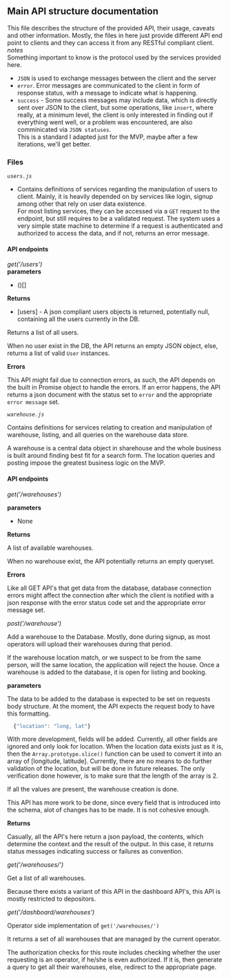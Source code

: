 ## Main API structure documentation
 
This file describes the structure of the provided API, their usage, caveats and other information.
Mostly, the files in here just provide different API end point to clients and they can access it from any RESTful compliant client.
*notes*   
Something important to know is the protocol used by the services provided here.   
- `JSON` is used to exchange messages between the client and the server
- `error`. Error messages are communicated to the client in form of response status, with a message to indicate what is happening.
- `success` - Some success messages may include data, which is directly sent over JSON to the client, but some operations, like `insert`, where really, at a minimum level, the client is only interested in finding out if everything went well, or a problem was encountered, are also comminicated via `JSON statuses`.   
This is a standard I adapted just for the MVP, maybe after a few iterations, we'll get better.

### Files    
*`users.js`*

 - Contains definitions of services regarding the manipulation of users to client. Mainly, it is heavily depended on by services like login, signup among other that rely on user data existence.   
For most listing services, they can be accessed via a `GET` request to the endpoint, but still requires to be a validated request. The system uses a very simple state machine to determine if a request is authenticated and authorized to access the data, and if not, returns an error message.

#### API endpoints
*get('/users')*   
__parameters__
* (<None>)[]

__Returns__
* [users] - A json compliant users objects is returned, potentially null, containing all the users currently in the DB.   

Returns a list of all users.  

When no user exist in the DB, the API returns an empty JSON object, else, returns a list of valid `User` instances.

__Errors__   

This API might fail due to connection errors, as such, the API depends on the built in Promise object to handle the errors. If an error happens, the API returns a json document with the status set to `error` and the appropriate `error message` set.


*`warehouse.js`*

Contains definitions for services relating to creation and manipulation of warehouse, listing, and all queries on the warehouse data store.

A warehouse is a central data object in sharehouse and the whole business is built around finding best fit for a search form. The location queries and posting impose the greatest business logic on the MVP.

#### API endpoints

*get('/warehouses')*

__parameters__

* None

__Returns__

A list of available warehouses.

When no warehouse exist, the API potentially returns an empty queryset.

__Errors__

Like all GET API's that get data from the database, database connection errors might affect the connection after which the client is notified with a json response with the error status code set and the appropriate error message set.

*post('/warehouse')*

Add a warehouse to the Database. Mostly, done during signup, as most operators will upload their warehouses during that period.

If the warehouse location match, or we suspect to be from the same person, will the same location, the application will reject the house.
Once a warehouse is added to the database, it is open for listing and booking.

__parameters__

The data to be added to the database is expected to be set on requests body structure. At the moment, the API expects the request body to have this formatting.
```javascript
  {"location": "long, lat"}
```
With more development, fields will be added. Currently, all other fields are ignored and only look for location.
When the location data exists just as it is, then the `Array.prototype.slice()` function can be used to convert it into an array of [longitude, latitude].
Currently, there are no means to do further validation of the location, but will be done in future releases. The only verification done however, is to make sure that the length of the array is 2.

If all the values are present, the warehouse creation is done.

This API has more work to be done, since every field that is introduced into the schema, alot of changes has to be made. It is not cohesive enough.

__Returns__

Casually, all the API's here return a json payload, the contents, which determine the context and the result of the output. In this case, it returns status messages indicating success or failures as convention.

*get('/warehouses/')*

Get a list of all warehouses.

Because there exists a variant of this API in the dashboard API's, this API is mostly restricted to depositors.

*get('/dashboard/warehouses')*

Operator side implementation of `get('/warehouses/')`

It returns a set of all warehouses that are managed by the current operator.

The authorization checks for this route includes checking whether the user requesting is an operator, if he/she is even authorized. If it is, then generate a query to get all their warehouses, else, redirect to the appropriate page.
